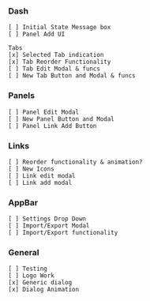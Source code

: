 ### Dash
    [ ] Initial State Message box
    [ ] Panel Add UI

    Tabs
    [x] Selected Tab indication
    [x] Tab Reorder Functionality
    [ ] Tab Edit Modal & funcs
    [ ] New Tab Button and Modal & funcs

### Panels
    [ ] Panel Edit Modal
    [ ] New Panel Button and Modal
    [ ] Panel Link Add Button

### Links
    [ ] Reorder functionality & animation?
    [ ] New Icons
    [ ] Link edit modal
    [ ] Link add modal

### AppBar 
    [ ] Settings Drop Down
    [ ] Import/Export Modal
    [ ] Import/Export functionality

### General
    [ ] Testing
    [ ] Logo Work
    [x] Generic dialog
    [x] Dialog Animation